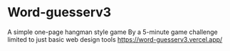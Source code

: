 # Word-guesserv3
A simple one-page hangman style game
By a 5-minute game challenge limited to just basic web design tools
https://word-guesserv3.vercel.app/
